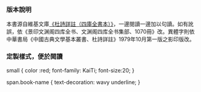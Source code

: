 ### 版本說明

本書源自維基文庫[《杜詩詳註（四庫全書本）》](https://zh.wikisource.org/wiki/%E6%9D%9C%E8%A9%A9%E8%A9%B3%E8%A8%BB_(%E5%9B%9B%E5%BA%AB%E5%85%A8%E6%9B%B8%E6%9C%AC))，一邊閱讀一邊加以句讀。如有訛誤，依《景印文渊阁四库全书、文渊阁四库全书集部、1070冊》改。異體字則依中華書局《中國古典文學基本叢書、杜詩詳註》1979年10月第一版之影印版改。

### 定製樣式，便於閱讀

small {
    color :red;
    font-family: KaiTi;
    font-size:20;
}

span.book-name {
    text-decoration: wavy underline;
}
